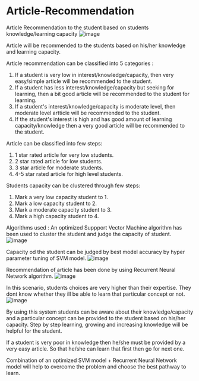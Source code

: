 # Article-Recommendation
Article Recommendation to the student based on students knowledge/learning capacity
![image](https://user-images.githubusercontent.com/78382164/176204008-955d31eb-6967-40b5-b556-4800369440fe.png)

Article will be recommended to the students based on his/her knowledge and learning capacity. 

Article recommendation can be classified into 5 categories :
1. If a student is very low in interest/knowledge/capacity, then very easy/simple article will be recommended to the student.
2. If a student has less interest/knowledge/capacity but seeking for learning, then a bit good article will be recommended to the student for learning.
3. If a student's interest/knowledge/capacity is moderate level, then moderate level artticle will be recommended to the student.
4. If the student's interest is high and has good amount of learning capacity/knowledge then a very good article will be recommended to the student.

Article can be classified into few steps: 
1. 1 star rated article for very low students.
2. 2 star rated article for low students.
3. 3 star article for moderate students.
4. 4-5 star rated article for high level students. 

Students capacity can be clustered through few steps: 
1. Mark a very low capacity student to 1.
2. Mark a low capacity student to 2.
3. Mark a moderate capacity student to 3.
4. Mark a high capacity student to 4.

Algorithms used : 
An optimized Suppport Vector Machine algorithm has been used to cluster the student and judge the capacity of student. 
![image](https://user-images.githubusercontent.com/78382164/176206665-7f7b8c51-e63f-40cc-93d4-d30de3a098ed.png)

Capacity od the student can be judged by best model accuracy by hyper parameter tuning of SVM model. 
![image](https://user-images.githubusercontent.com/78382164/176206985-d43b66e7-0cb3-4a5a-a4fc-cfc175392c43.png)


Recommendation of article has been done by using Recurrent Neural Network algorithm. 
![image](https://user-images.githubusercontent.com/78382164/176207264-9b916ed4-ff1f-441d-8a53-a3e4d2024fc0.png)

In this scenario, students choices are very higher than their expertise. They dont know whether they ill be able to learn that particular concept or not. 
![image](https://user-images.githubusercontent.com/78382164/176213340-edc7ef1a-32b6-4c76-89e2-dc4859cd502c.png)

By using this system students can be aware about their knowledge/capacity and a particular concept can be provided to the student based on his/her capacity. 
Step by step learning, growing and increasing knowledge will be helpful for the student. 

If a student is very poor in knowledge then he/she must be provided by a very easy article. So that he/she can learn that first then go for next one.

Combination of an optimized SVM model + Recurrent Neural Network model will help to overcome the problem and choose the best pathway to learn. 



